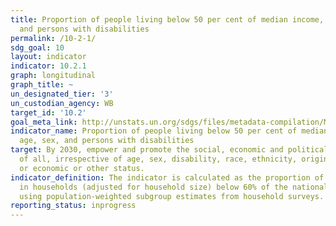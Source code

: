 ```yaml
---
title: Proportion of people living below 50 per cent of median income, by age, sex,
  and persons with disabilities
permalink: /10-2-1/
sdg_goal: 10
layout: indicator
indicator: 10.2.1
graph: longitudinal
graph_title: ~
un_designated_tier: '3'
un_custodian_agency: WB
target_id: '10.2'
goal_meta_link: http://unstats.un.org/sdgs/files/metadata-compilation/Metadata-Goal-10.pdf
indicator_name: Proportion of people living below 50 per cent of median income, by
  age, sex, and persons with disabilities
target: By 2030, empower and promote the social, economic and political inclusion
  of all, irrespective of age, sex, disability, race, ethnicity, origin, religion
  or economic or other status.
indicator_definition: The indicator is calculated as the proportion of persons living
  in households (adjusted for household size) below 60% of the national median income,
  using population-weighted subgroup estimates from household surveys.
reporting_status: inprogress
---
```

